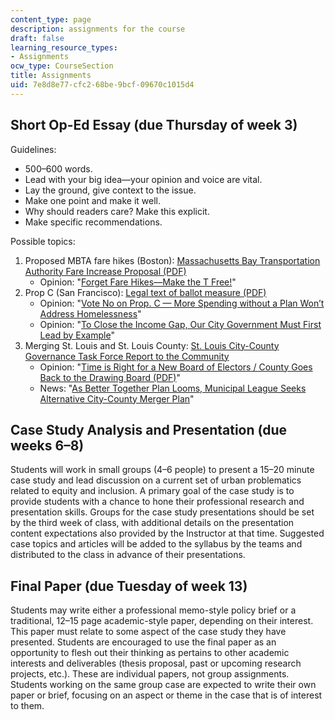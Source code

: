 ```yaml
---
content_type: page
description: assignments for the course
draft: false
learning_resource_types:
- Assignments
ocw_type: CourseSection
title: Assignments
uid: 7e8d8e77-cfc2-68be-9bcf-09670c1015d4
---
```

## Short Op-Ed Essay (due Thursday of week 3)

Guidelines:

- 500–600 words.
- Lead with your big idea—your opinion and voice are vital.
- Lay the ground, give context to the issue.
- Make one point and make it well.
- Why should readers care? Make this explicit.
- Make specific recommendations.

Possible topics:

1. Proposed MBTA fare hikes (Boston): [Massachusetts Bay Transportation Authority Fare Increase Proposal (PDF)](https://cdn.mbta.com/sites/default/files/fmcb-meeting-docs/2019/01-january/2019-01-28-fmcb-fare-proposal-original.pdf)
    - Opinion: "[Forget Fare Hikes—Make the T Free!](https://www.bostonglobe.com/opinion/2019/01/31/opinion-michelle-forget-fare-hikes-make-free/vJpKVu6Rft2C4Esi50mB5M/story.html)" 
2. Prop C (San Francisco): [Legal text of ballot measure (PDF)](https://web.archive.org/web/20181108203754/https://sfelections.sfgov.org/sites/default/files/Documents/candidates/Nov%202018/LT_C.pdf)
    - Opinion: "[Vote No on Prop. C — More Spending without a Plan Won’t Address Homelessness](https://www.sfchronicle.com/opinion/openforum/article/Vote-no-on-Prop-C-Taxing-business-to-help-13257616.php)" 
    - Opinion: "[To Close the Income Gap, Our City Government Must First Lead by Example](http://www.sfexaminer.com/close-income-gap-city-government-must-first-lead-example/)"
3. Merging St. Louis and St. Louis County: [St. Louis City-County Governance Task Force Report to the Community](https://drive.google.com/file/d/1bOFQ3HTYUzQwEjJsl2y-3bqB8VyeY8j-/view) 
    - Opinion: "[Time is Right for a New Board of Electors / County Goes Back to the Drawing Board (PDF)](http://mediad.publicbroadcasting.net/p/kwmu/files/201901/post_dispatch_articles_from_hp______6.30.94-8.18.94.pdf)"
    - News: "[As Better Together Plan Looms, Municipal League Seeks Alternative City-County Merger Plan](https://news.stlpublicradio.org/post/better-together-plan-looms-municipal-league-seeks-alternative-city-county-merger-plan#stream/0)"

## Case Study Analysis and Presentation (due weeks 6–8)

Students will work in small groups (4–6 people) to present a 15–20 minute case study and lead discussion on a current set of urban problematics related to equity and inclusion. A primary goal of the case study is to provide students with a chance to hone their professional research and presentation skills. Groups for the case study presentations should be set by the third week of class, with additional details on the presentation content expectations also provided by the Instructor at that time. Suggested case topics and articles will be added to the syllabus by the teams and distributed to the class in advance of their presentations.

## Final Paper (due Tuesday of week 13)

Students may write either a professional memo-style policy brief or a traditional, 12–15 page academic-style paper, depending on their interest. This paper must relate to some aspect of the case study they have presented. Students are encouraged to use the final paper as an opportunity to flesh out their thinking as pertains to other academic interests and deliverables (thesis proposal, past or upcoming research projects, etc.). These are individual papers, not group assignments. Students working on the same group case are expected to write their own paper or brief, focusing on an aspect or theme in the case that is of interest to them.